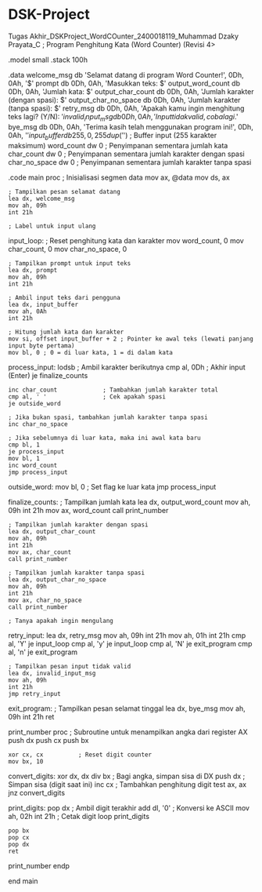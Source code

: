 # DSK-Project
Tugas Akhir_DSKProject_WordCOunter_2400018119_Muhammad Dzaky Prayata_C
; Program Penghitung Kata (Word Counter)  (Revisi 4>

.model small
.stack 100h

.data
    welcome_msg db 'Selamat datang di program Word Counter!', 0Dh, 0Ah, '$'
    prompt db 0Dh, 0Ah, 'Masukkan teks: $'
    output_word_count db 0Dh, 0Ah, 'Jumlah kata: $'
    output_char_count db 0Dh, 0Ah, 'Jumlah karakter (dengan spasi): $'
    output_char_no_space db 0Dh, 0Ah, 'Jumlah karakter (tanpa spasi): $'
    retry_msg db 0Dh, 0Ah, 'Apakah kamu ingin menghitung teks lagi? (Y/N): $'
    invalid_input_msg db 0Dh, 0Ah, 'Input tidak valid, coba lagi.$'
    bye_msg db 0Dh, 0Ah, 'Terima kasih telah menggunakan program ini!', 0Dh, 0Ah, '$'
    input_buffer db 255, 0, 255 dup('$') ; Buffer input (255 karakter maksimum)
    word_count dw 0             ; Penyimpanan sementara jumlah kata
    char_count dw 0             ; Penyimpanan sementara jumlah karakter dengan spasi
    char_no_space dw 0          ; Penyimpanan sementara jumlah karakter tanpa spasi

.code
main proc
    ; Inisialisasi segmen data
    mov ax, @data
    mov ds, ax

    ; Tampilkan pesan selamat datang
    lea dx, welcome_msg
    mov ah, 09h
    int 21h

    ; Label untuk input ulang
input_loop:
    ; Reset penghitung kata dan karakter
    mov word_count, 0
    mov char_count, 0
    mov char_no_space, 0

    ; Tampilkan prompt untuk input teks
    lea dx, prompt
    mov ah, 09h
    int 21h

    ; Ambil input teks dari pengguna
    lea dx, input_buffer
    mov ah, 0Ah
    int 21h

    ; Hitung jumlah kata dan karakter
    mov si, offset input_buffer + 2 ; Pointer ke awal teks (lewati panjang input byte pertama)
    mov bl, 0 ; 0 = di luar kata, 1 = di dalam kata

process_input:
    lodsb                      ; Ambil karakter berikutnya
    cmp al, 0Dh                ; Akhir input (Enter)
    je finalize_counts

    inc char_count             ; Tambahkan jumlah karakter total
    cmp al, ' '                ; Cek apakah spasi
    je outside_word

    ; Jika bukan spasi, tambahkan jumlah karakter tanpa spasi
    inc char_no_space

    ; Jika sebelumnya di luar kata, maka ini awal kata baru
    cmp bl, 1
    je process_input
    mov bl, 1
    inc word_count
    jmp process_input

outside_word:
    mov bl, 0                  ; Set flag ke luar kata
    jmp process_input

finalize_counts:
    ; Tampilkan jumlah kata
    lea dx, output_word_count
    mov ah, 09h
    int 21h
    mov ax, word_count
    call print_number

    ; Tampilkan jumlah karakter dengan spasi
    lea dx, output_char_count
    mov ah, 09h
    int 21h
    mov ax, char_count
    call print_number

    ; Tampilkan jumlah karakter tanpa spasi
    lea dx, output_char_no_space
    mov ah, 09h
    int 21h
    mov ax, char_no_space
    call print_number

    ; Tanya apakah ingin mengulang
retry_input:
    lea dx, retry_msg
    mov ah, 09h
    int 21h
    mov ah, 01h
    int 21h
    cmp al, 'Y'
    je input_loop
    cmp al, 'y'
    je input_loop
    cmp al, 'N'
    je exit_program
    cmp al, 'n'
    je exit_program

    ; Tampilkan pesan input tidak valid
    lea dx, invalid_input_msg
    mov ah, 09h
    int 21h
    jmp retry_input

exit_program:
    ; Tampilkan pesan selamat tinggal
    lea dx, bye_msg
    mov ah, 09h
    int 21h
    ret

print_number proc
    ; Subroutine untuk menampilkan angka dari register AX
    push dx
    push cx
    push bx

    xor cx, cx          ; Reset digit counter
    mov bx, 10

convert_digits:
    xor dx, dx
    div bx               ; Bagi angka, simpan sisa di DX
    push dx              ; Simpan sisa (digit saat ini)
    inc cx               ; Tambahkan penghitung digit
    test ax, ax
    jnz convert_digits

print_digits:
    pop dx               ; Ambil digit terakhir
    add dl, '0'          ; Konversi ke ASCII
    mov ah, 02h
    int 21h              ; Cetak digit
    loop print_digits

    pop bx
    pop cx
    pop dx
    ret
print_number endp

end main
